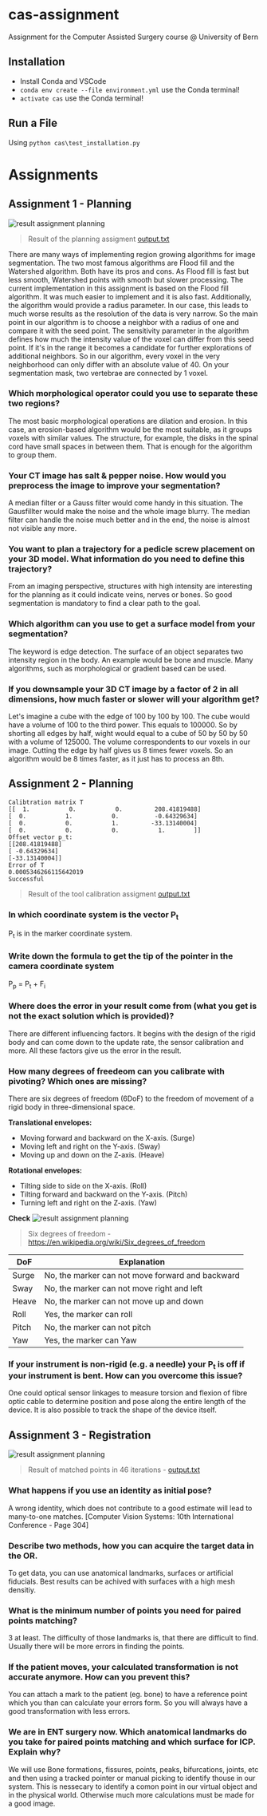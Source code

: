 # cas-assignment #
Assignment for the Computer Assisted Surgery course @ University of Bern

## Installation ##

* Install Conda and VSCode
* `conda env create --file environment.yml` use the Conda terminal!
* `activate cas` use the Conda terminal!

## Run a File ##

Using `python cas\test_installation.py`

# Assignments #

## Assignment 1 - Planning ##

![result assignment planning](assignments/planning/result.png)
> Result of the planning assigment [output.txt](assignments/planning/output.txt)

There are many ways of implementing region growing algorithms for image segmentation. The two most famous algorithms are Flood fill and the Watershed algorithm. Both have its pros and cons. As Flood fill is fast but less smooth, Watershed points with smooth but slower processing. The current implementation in this assignment is based on the Flood fill algorithm. It was much easier to implement and it is also fast. Additionally, the algorithm would provide a radius parameter. In our case, this leads to much worse results as the resolution of the data is very narrow.
So the main point in our algorithm is to choose a neighbor with a radius of one and compare it with the seed point. The sensitivity parameter in the algorithm defines how much the intensity value of the voxel can differ from this seed point. If it's in the range it becomes a candidate for further explorations of additional neighbors. So in our algorithm, every voxel in the very neighborhood can only differ with an absolute value of 40.
On your segmentation mask, two vertebrae are connected by 1 voxel. 

### Which morphological operator could you use to separate these two regions? ###
The most basic morphological operations are dilation and erosion. In this case, an erosion-based algorithm would be the most suitable, as it groups voxels with similar values. The structure, for example, the disks in the spinal cord have small spaces in between them. That is enough for the algorithm to group them.

### Your CT image has salt & pepper noise. How would you preprocess the image to improve your segmentation? ###
A median filter or a Gauss filter would come handy in this situation. The Gausfillter would make the noise and the whole image blurry. The median filter can handle the noise much better and in the end, the noise is almost not visible any more.

### You want to plan a trajectory for a pedicle screw placement on your 3D model. What information do you need to define this trajectory? ###

From an imaging perspective, structures with high intensity are interesting for the planning as it could indicate veins, nerves or bones. So good segmentation is mandatory to find a clear path to the goal.

### Which algorithm can you use to get a surface model from your segmentation? ###
The keyword is edge detection. The surface of an object separates two intensity region in the body. An example would be bone and muscle. Many algorithms, such as morphological or gradient based can be used.


### If you downsample your 3D CT image by a factor of 2 in all dimensions, how much faster or slower will your algorithm get? ###
Let's imagine a cube with the edge of 100 by 100 by 100. The cube would have a volume of 100 to the third power. This equals to 100000. So by shorting all edges by half, wight would equal to a cube of 50 by 50 by 50 with a volume of 125000. The volume correspondents to our voxels in our image. Cutting the edge by half gives us 8 times fewer voxels. So an algorithm would be 8 times faster, as it just has to process an 8th.

## Assignment 2 - Planning ##
    Calibtration matrix T
    [[  1.           0.           0.         208.41819488]
    [  0.           1.           0.          -0.64329634]
    [  0.           0.           1.         -33.13140004]
    [  0.           0.           0.           1.        ]]
    Offset vector p_t:
    [[208.41819488]
    [ -0.64329634]
    [-33.13140004]]
    Error of T
    0.0005346266115642019
    Successful

> Result of the tool calibration assigment [output.txt](assignments/toolcalibration/output.txt)

### In which coordinate system is the vector P<sub>t</sub> ###
P<sub>t</sub> is in the marker coordinate system.
### Write down the formula to get the tip of the pointer in the camera coordinate system ###
P<sub>p</sub> = P<sub>t</sub> + F<sub>i</sub>
### Where does the error in your result come from (what you get is not the exact solution which is provided)? ###
There are different influencing factors. It begins with the design of the rigid body and can come down to the update rate, the sensor calibration and more. All these factors give us the error in the result.
### How many degrees of freedeom can you calibrate with pivoting? Which ones are missing? ###
There are six degrees of freedom (6DoF) to the freedom of movement of a rigid body in three-dimensional space.

**Translational envelopes:**
* Moving forward and backward on the X-axis. (Surge)
* Moving left and right on the Y-axis. (Sway)
* Moving up and down on the Z-axis. (Heave)

**Rotational envelopes:**
* Tilting side to side on the X-axis. (Roll)
* Tilting forward and backward on the Y-axis. (Pitch)
* Turning left and right on the Z-axis. (Yaw)

**Check**
![result assignment planning](assignments/toolcalibration/6DOF_en.jpg)
> Six degrees of freedom - https://en.wikipedia.org/wiki/Six_degrees_of_freedom

DoF | Explanation
--- | ---
Surge | No, the marker can not move forward and backward
Sway | No, the marker can not move right and left
Heave | No, the marker can not move up and down
Roll | Yes, the marker can roll
Pitch | No, the marker can not pitch
Yaw | Yes, the marker can Yaw

### If your instrument is non-rigid (e.g. a needle) your P<sub>t</sub> is off if your instrument is bent. How can you overcome this issue? ###
One could optical sensor linkages to measure torsion and flexion of fibre optic cable to determine position and pose along the entire length of the device. It is also possible to track the shape of the device itself.

## Assignment 3 - Registration ##
![result assignment planning](assignments/registration/result.png)
> Result of matched points in 46 iterations - [output.txt](assignments/registration/output.txt)
### What happens if you use an identity as initial pose? ###
A wrong identity, which does not contribute to a good estimate will lead to many-to-one matches. [Computer Vision Systems: 10th International Conference - Page 304]
### Describe two methods, how you can acquire the target data in the OR. ###
To get data, you can use anatomical landmarks, surfaces or artificial fiducials. Best results can be achived with surfaces with a high mesh densitiy.
### What is the minimum number of points you need for paired points matching? ###
3 at least. The difficulty of those landmarks is, that there are difficult to find. Usually there will be more errors in finding the points.
### If the patient moves, your calculated transformation is not accurate anymore. How can you prevent this? ###
You can attach a mark to the patient (eg. bone) to have a reference point which you than can calculate your errors form. So you will always have a good transformation with less errors.
### We are in ENT surgery now. Which anatomical landmarks do you take for paired points matching and which surface for ICP. Explain why? ###
We will use Bone formations, fissures, points, peaks, bifurcations, joints, etc and then using a tracked pointer or manual picking to identify thouse in our system. This is nessecary to identify a comon point in our virtual object and in the physical world. Otherwise much more calculations must be made for a good image.